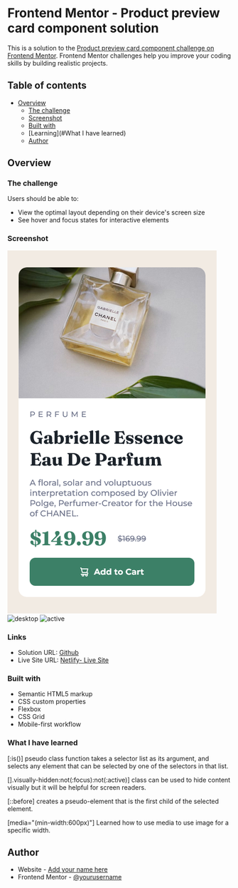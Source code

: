 # Frontend Mentor - Product preview card component solution

This is a solution to the [Product preview card component challenge on Frontend Mentor](https://www.frontendmentor.io/challenges/product-preview-card-component-GO7UmttRfa). Frontend Mentor challenges help you improve your coding skills by building realistic projects.

## Table of contents

- [Overview](#overview)
  - [The challenge](#the-challenge)
  - [Screenshot](#screenshot)
  - [Built with](#built-with)
  - [Learning](#What I have learned)
  - [Author](#author)

## Overview

### The challenge

Users should be able to:

- View the optimal layout depending on their device's screen size
- See hover and focus states for interactive elements

### Screenshot

![mobile](./screenshot/Mobile.png)
![desktop](./screenshot.jpg)
![active](./screenshot.jpg)

### Links

- Solution URL: [Github](https://github.com/Alokray007/product-preview-component-FM)
- Live Site URL: [Netlify- Live Site](https://productprevfm.netlify.app/)

### Built with

- Semantic HTML5 markup
- CSS custom properties
- Flexbox
- CSS Grid
- Mobile-first workflow


### What I have learned
[:is()] pseudo class function takes a selector list as its argument, and selects any element that can be selected by one of the selectors in that list.

[].visually-hidden:not(:focus):not(:active)] class can be used to hide content visually but it will be helpful for screen readers.

[::before] creates a pseudo-element that is the first child of the selected element.

[media="(min-width:600px)"] Learned how to use media to use image for a specific width.

## Author

- Website - [Add your name here](https://www.your-site.com)
- Frontend Mentor - [@yourusername](https://www.frontendmentor.io/profile/yourusername)

